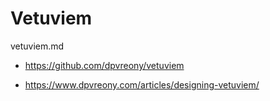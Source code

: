 # Vetuviem

vetuviem.md

*   https://github.com/dpvreony/vetuviem

*   https://www.dpvreony.com/articles/designing-vetuviem/
